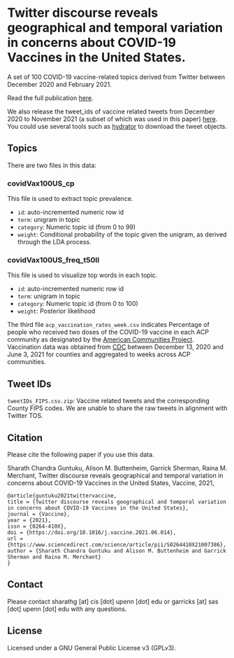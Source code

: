# Twitter discourse reveals geographical and temporal variation in concerns about COVID-19 Vaccines in the United States.

A set of 100 COVID-19 vaccine-related topics derived from Twitter between December 2020 and February 2021. 

Read the full publication [here](https://doi.org/10.1016/j.vaccine.2021.06.014). 

We also release the tweet_ids of vaccine related tweets from December 2020 to November 2021 (a subset of which was used in this paper) [here](https://drive.google.com/file/d/1SxzVkEvy24gxQl-SV_G9yGpB2spqvgPJ/view?usp=sharing). You could use several tools such as [hydrator](https://github.com/DocNow/hydrator) to download the tweet objects. 

## Topics

There are two files in this data:

### covidVax100US_cp
This file is used to extract topic prevalence.

* `id`: auto-incremented numeric row id
* `term`: unigram in topic
* `category`: Numeric topic id (from 0 to 99)
* `weight`: Conditional probability of the topic given the unigram, as derived through the LDA process. 

### covidVax100US_freq_t50ll
This file is used to visualize top words in each topic.

* `id`: auto-incremented numeric row id 
* `term`: unigram in topic
* `category`: Numeric topic id (from 0 to 100)
* `weight`: Posterior likelihood

The third file `acp_vaccination_rates_week.csv` indicates Percentage of people who received two doses of the COVID-19 vaccine in each ACP community as designated by the [American Communities Project](https://www.americancommunities.org/). Vaccination data was obtained from [CDC](https://www.cdc.gov/coronavirus/2019-ncov/vaccines/distributing/reporting-counties.html) between December 13, 2020 and June 3, 2021 for counties and aggregated to weeks across ACP communities.

## Tweet IDs
`tweetIDs_FIPS.csv.zip`: Vaccine related tweets and the corresponding County FIPS codes. We are unable to share the raw tweets in alignment with Twitter TOS. 


## Citation

Please cite the following paper if you use this data. 

Sharath Chandra Guntuku, Alison M. Buttenheim, Garrick Sherman, Raina M. Merchant, Twitter discourse reveals geographical and temporal variation in concerns about COVID-19 Vaccines in the United States, Vaccine, 2021,

```
@article{guntuku2021twittervaccine,
title = {Twitter discourse reveals geographical and temporal variation in concerns about COVID-19 Vaccines in the United States},
journal = {Vaccine},
year = {2021},
issn = {0264-410X},
doi = {https://doi.org/10.1016/j.vaccine.2021.06.014},
url = {https://www.sciencedirect.com/science/article/pii/S0264410X21007386},
author = {Sharath Chandra Guntuku and Alison M. Buttenheim and Garrick Sherman and Raina M. Merchant}
}
```

## Contact

Please contact sharathg [at] cis [dot] upenn [dot] edu or garricks [at] sas [dot] upenn [dot] edu with any questions.

## License

Licensed under a GNU General Public License v3 (GPLv3).

